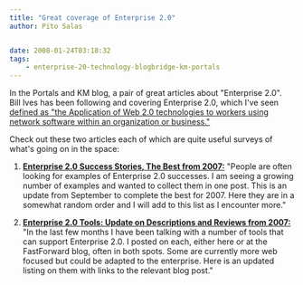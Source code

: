 ```yaml
---
title: "Great coverage of Enterprise 2.0"
author: Pito Salas


date: 2008-01-24T03:18:32
tags:
    - enterprise-20-technology-blogbridge-km-portals
---
```




In the Portals and KM blog, a pair of great articles about "Enterprise 2.0".
Bill Ives has been following and covering Enterprise 2.0, which I've seen
[defined as "the Application of Web 2.0 technologies to workers using network
software within an organization or
business."](<http://blogs.zdnet.com/Hinchcliffe/?p=71> "Enterprise 2.0")

Check out these two articles each of which are quite useful surveys of what's
going on in the space:

  1. [**Enterprise 2.0 Success Stories, The Best from 2007:**](<http://billives.typepad.com/portals_and_km/2008/01/enterprise-20-s.html> "Enterprise 2.0") "People are often looking for examples of Enterprise 2.0 successes. I am seeing a growing number of examples and wanted to collect them in one post. This is an update from September to complete the best for 2007. Here they are in a somewhat random order and I will add to this list as I encounter more."

  2. [**Enterprise 2.0 Tools: Update on Descriptions and Reviews from 2007:**](<http://billives.typepad.com/portals_and_km/2008/01/enterprise-20-t.html> "Enterprise 2.0") "In the last few months I have been talking with a number of tools that can support Enterprise 2.0. I posted on each, either here or at the FastForward blog, often in both spots. Some are currently more web focused but could be adapted to the enterprise. Here is an updated listing on them with links to the relevant blog post."


